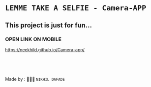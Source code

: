 # ` LEMME TAKE A SELFIE - Camera-APP ` 


## This project is just for fun...





### OPEN LINK ON MOBILE

https://neekhild.github.io/Camera-app/


<br />

<br />

<br />

Made by :  👨🏻‍💻 `NIKHIL DAFADE`
